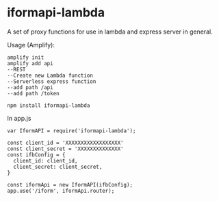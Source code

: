 # iformapi-lambda
 
A set of proxy functions for use in lambda and express server in general.

Usage (Amplify):
```
amplify init
amplify add api
--REST
--Create new Lambda function
--Serverless express function
--add path /api
--add path /token
```

```
npm install iformapi-lambda
```


In app.js
```
var IformAPI = require('iformapi-lambda');

const client_id = 'XXXXXXXXXXXXXXXXXX'
const client_secret = 'XXXXXXXXXXXXXX'
const ifbConfig = {
  client_id: client_id,
  client_secret: client_secret,
}

const iformApi = new IformAPI(ifbConfig);
app.use('/iform', iformApi.router);
```
